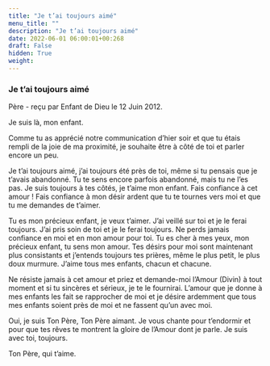```yaml
---
title: "Je t’ai toujours aimé"
menu_title: ""
description: "Je t’ai toujours aimé"
date: 2022-06-01 06:00:01+00:268
draft: False
hidden: True
weight:
---
```

### Je t’ai toujours aimé

Père - reçu par Enfant de Dieu le 12 Juin 2012.

Je suis là, mon enfant.

Comme tu as apprécié notre communication d’hier soir et que tu étais rempli de la joie de ma proximité, je souhaite être à côté de toi et parler encore un peu.

Je t’ai toujours aimé, j’ai toujours été près de toi, même si tu pensais que je t’avais abandonné. Tu te sens encore parfois abandonné, mais tu ne l’es pas. Je suis toujours à tes côtés, je t’aime mon enfant. Fais confiance à cet amour ! Fais confiance à mon désir ardent que tu te tournes vers moi et que tu me demandes de t’aimer.

Tu es mon précieux enfant, je veux t’aimer. J’ai veillé sur toi et je le ferai toujours. J’ai pris soin de toi et je le ferai toujours. Ne perds jamais confiance en moi et en mon amour pour toi. Tu es cher à mes yeux, mon précieux enfant, tu sens mon amour. Tes désirs pour moi sont maintenant plus consistants et j’entends toujours tes prières, même le plus petit, le plus doux murmure. J’aime tous mes enfants, chacun et chacune.

Ne résiste jamais à cet amour et priez et demande-moi l’Amour (Divin) à tout moment et si tu sincères et sérieux, je te le fournirai. L’amour que je donne à mes enfants les fait se rapprocher de moi et je désire ardemment que tous mes enfants soient près de moi et ne fassent qu’un avec moi.

Oui, je suis Ton Père, Ton Père aimant. Je vous chante pour t’endormir et pour que tes rêves te montrent la gloire de l’Amour dont je parle. Je suis avec toi, toujours.

Ton Père, qui t’aime.
